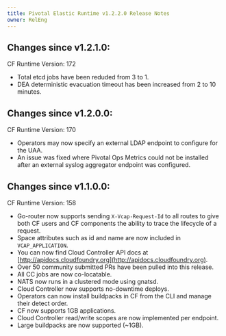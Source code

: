 ```yaml
---
title: Pivotal Elastic Runtime v1.2.2.0 Release Notes
owner: RelEng
---
```


## Changes since v1.2.1.0:
CF Runtime Version: 172
* Total etcd jobs have been reduded from 3 to 1.
* DEA deterministic evacuation timeout has been increased from 2 to 10 minutes.

## Changes since v1.2.0.0:
CF Runtime Version: 170
* Operators may now specify an external LDAP endpoint to configure for the UAA.
* An issue was fixed where Pivotal Ops Metrics could not be installed after an external syslog aggregator endpoint was configured.

## Changes since v1.1.0.0:
CF Runtime Version: 158
* Go-router now supports sending `X-Vcap-Request-Id` to all routes to give both CF users and CF components the ability to trace the lifecycle of a request.
* Space attributes such as id and name are now included in `VCAP_APPLICATION`.
* You can now find Cloud Controller API docs at [http://apidocs.cloudfoundry.org](http://apidocs.cloudfoundry.org).
* Over 50 community submitted PRs have been pulled into this release.
* All CC jobs are now co-locatable.
* NATS now runs in a clustered mode using gnatsd.
* Cloud Controller now supports no-downtime deploys.
* Operators can now install buildpacks in CF from the CLI and manage their detect order.
* CF now supports 1GB applications.
* Cloud Controller read/write scopes are now implemented per endpoint.
* Large buildpacks are now supported (~1GB).
